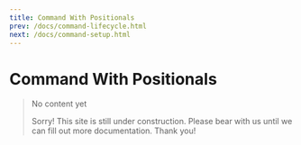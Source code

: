 ```yaml
---
title: Command With Positionals
prev: /docs/command-lifecycle.html
next: /docs/command-setup.html
---
```

# Command With Positionals

> No content yet
>
> Sorry! This site is still under construction. Please bear with us until we can fill out more documentation. Thank you!

